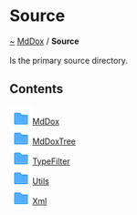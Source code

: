 <a id="source"></a>
<h1>Source</h1>
<a id="dir_74389ed8173ad57b461b9d623a1f3867"></a>
<a href="https://github.com/CharlesCarley/MdDox#~">~</a>
<a href="index.md#index">MdDox</a>
<span class="inline-text">/</span>
<span class="bold-text"><b>Source</b></span>
<br/>
<br/>
<span class="inline-text">Is the primary source directory. </span>
<a id="f:/emulation/mddox/current/pages/directories.h_1s001"></a>
<a id="contents"></a>
<h2>Contents</h2>
<div class="icon-link">
<img src="../images/folder.svg"/><a href="dir_1197a0c1c846bc690425b2973182343c.md#source-mddox">MdDox</a>
</div>
<div class="icon-link">
<img src="../images/folder.svg"/><a href="dir_d9935c0f1a540c725bfb5aaaadd541e0.md#source-mddoxtree">MdDoxTree</a>
</div>
<div class="icon-link">
<img src="../images/folder.svg"/><a href="dir_24e808f5dc59c4f65549a2d6918dbd79.md#source-typefilter">TypeFilter</a>
</div>
<div class="icon-link">
<img src="../images/folder.svg"/><a href="dir_5c09e96eccedf512ae411d636afd2712.md#source-utils">Utils</a>
</div>
<div class="icon-link">
<img src="../images/folder.svg"/><a href="dir_19b9d1dd05713e515e11a6d5d9c80351.md#source-xml">Xml</a>
</div>
</div>
</div>
</body>
</html>
